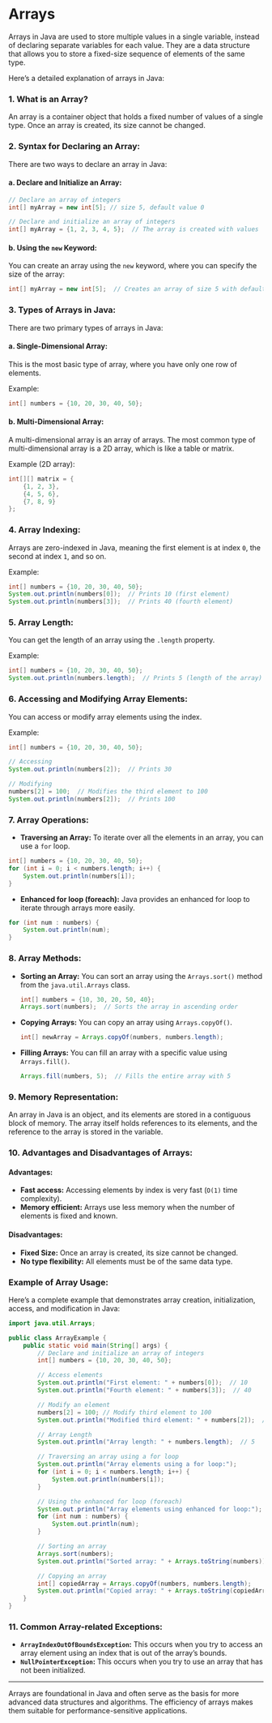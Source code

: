 # Arrays
Arrays in Java are used to store multiple values in a single variable, instead of declaring separate variables for each value. They are a data structure that allows you to store a fixed-size sequence of elements of the same type.

Here’s a detailed explanation of arrays in Java:

### 1. **What is an Array?**
An array is a container object that holds a fixed number of values of a single type. Once an array is created, its size cannot be changed.

### 2. **Syntax for Declaring an Array:**
There are two ways to declare an array in Java:

#### a. **Declare and Initialize an Array:**
```java
// Declare an array of integers
int[] myArray = new int[5]; // size 5, default value 0

// Declare and initialize an array of integers
int[] myArray = {1, 2, 3, 4, 5};  // The array is created with values
```

#### b. **Using the `new` Keyword:**
You can create an array using the `new` keyword, where you can specify the size of the array:
```java
int[] myArray = new int[5];  // Creates an array of size 5 with default values (0 for integers)
```

### 3. **Types of Arrays in Java:**
There are two primary types of arrays in Java:

#### a. **Single-Dimensional Array:**
This is the most basic type of array, where you have only one row of elements.

Example:
```java
int[] numbers = {10, 20, 30, 40, 50};
```

#### b. **Multi-Dimensional Array:**
A multi-dimensional array is an array of arrays. The most common type of multi-dimensional array is a 2D array, which is like a table or matrix.

Example (2D array):
```java
int[][] matrix = {
    {1, 2, 3},
    {4, 5, 6},
    {7, 8, 9}
};
```

### 4. **Array Indexing:**
Arrays are zero-indexed in Java, meaning the first element is at index `0`, the second at index `1`, and so on.

Example:
```java
int[] numbers = {10, 20, 30, 40, 50};
System.out.println(numbers[0]);  // Prints 10 (first element)
System.out.println(numbers[3]);  // Prints 40 (fourth element)
```

### 5. **Array Length:**
You can get the length of an array using the `.length` property.

Example:
```java
int[] numbers = {10, 20, 30, 40, 50};
System.out.println(numbers.length);  // Prints 5 (length of the array)
```

### 6. **Accessing and Modifying Array Elements:**
You can access or modify array elements using the index.

Example:
```java
int[] numbers = {10, 20, 30, 40, 50};

// Accessing
System.out.println(numbers[2]);  // Prints 30

// Modifying
numbers[2] = 100;  // Modifies the third element to 100
System.out.println(numbers[2]);  // Prints 100
```

### 7. **Array Operations:**
- **Traversing an Array:** To iterate over all the elements in an array, you can use a `for` loop.
```java
int[] numbers = {10, 20, 30, 40, 50};
for (int i = 0; i < numbers.length; i++) {
    System.out.println(numbers[i]);
}
```

- **Enhanced for loop (foreach):** Java provides an enhanced for loop to iterate through arrays more easily.
```java
for (int num : numbers) {
    System.out.println(num);
}
```

### 8. **Array Methods:**
- **Sorting an Array:**
  You can sort an array using the `Arrays.sort()` method from the `java.util.Arrays` class.
  ```java
  int[] numbers = {10, 30, 20, 50, 40};
  Arrays.sort(numbers);  // Sorts the array in ascending order
  ```

- **Copying Arrays:**
  You can copy an array using `Arrays.copyOf()`.
  ```java
  int[] newArray = Arrays.copyOf(numbers, numbers.length);
  ```

- **Filling Arrays:**
  You can fill an array with a specific value using `Arrays.fill()`.
  ```java
  Arrays.fill(numbers, 5);  // Fills the entire array with 5
  ```

### 9. **Memory Representation:**
An array in Java is an object, and its elements are stored in a contiguous block of memory. The array itself holds references to its elements, and the reference to the array is stored in the variable.

### 10. **Advantages and Disadvantages of Arrays:**

#### **Advantages:**
- **Fast access:** Accessing elements by index is very fast (`O(1)` time complexity).
- **Memory efficient:** Arrays use less memory when the number of elements is fixed and known.

#### **Disadvantages:**
- **Fixed Size:** Once an array is created, its size cannot be changed.
- **No type flexibility:** All elements must be of the same data type.

### Example of Array Usage:

Here’s a complete example that demonstrates array creation, initialization, access, and modification in Java:

```java
import java.util.Arrays;

public class ArrayExample {
    public static void main(String[] args) {
        // Declare and initialize an array of integers
        int[] numbers = {10, 20, 30, 40, 50};

        // Access elements
        System.out.println("First element: " + numbers[0]);  // 10
        System.out.println("Fourth element: " + numbers[3]);  // 40

        // Modify an element
        numbers[2] = 100; // Modify third element to 100
        System.out.println("Modified third element: " + numbers[2]);  // 100

        // Array Length
        System.out.println("Array length: " + numbers.length);  // 5

        // Traversing an array using a for loop
        System.out.println("Array elements using a for loop:");
        for (int i = 0; i < numbers.length; i++) {
            System.out.println(numbers[i]);
        }

        // Using the enhanced for loop (foreach)
        System.out.println("Array elements using enhanced for loop:");
        for (int num : numbers) {
            System.out.println(num);
        }

        // Sorting an array
        Arrays.sort(numbers);
        System.out.println("Sorted array: " + Arrays.toString(numbers));

        // Copying an array
        int[] copiedArray = Arrays.copyOf(numbers, numbers.length);
        System.out.println("Copied array: " + Arrays.toString(copiedArray));
    }
}
```

### 11. **Common Array-related Exceptions:**
- **`ArrayIndexOutOfBoundsException`:** This occurs when you try to access an array element using an index that is out of the array’s bounds.
- **`NullPointerException`:** This occurs when you try to use an array that has not been initialized.

---

Arrays are foundational in Java and often serve as the basis for more advanced data structures and algorithms. The efficiency of arrays makes them suitable for performance-sensitive applications.